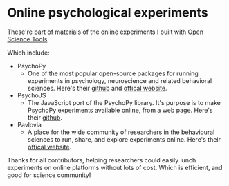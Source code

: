 # Online psychological experiments

These're part of materials of the online experiments I built with [Open Science Tools](https://opensciencetools.org/).

Which include: 

- PsychoPy
  - One of the most popular open-source packages for running experiments in psychology, neuroscience and related behavioral sciences. Here's their [github](https://github.com/psychopy) and [offical website](https://www.psychopy.org/).
- PsychoJS
  - The JavaScript port of the PsychoPy library. It's purpose is to make PsychoPy experiments available online, from a web page. Here's their [github](https://github.com/psychopy/psychojs).
- Pavlovia
  - A place for the wide community of researchers in the behavioural sciences to run, share, and explore experiments online. Here's their [offical website](https://pavlovia.org/docs/home/about).

Thanks for all contributors, helping researchers could easily lunch experiments on online platforms without lots of cost. Which is efficient, and good for science community!
